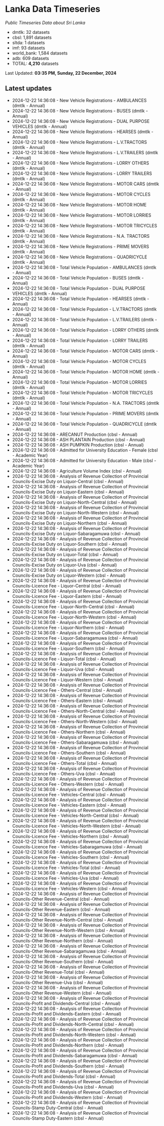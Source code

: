 # Lanka Data Timeseries
*Public Timeseries Data about Sri Lanka*

* dmtlk: 32 datasets
* cbsl: 1,891 datasets
* sltda: 1 datasets
* imf: 93 datasets
* world_bank: 1,584 datasets
* adb: 609 datasets
* TOTAL: **4,210** datasets

Last Updated: **03:35 PM, Sunday, 22 December, 2024**

## Latest updates

* 2024-12-22 14:36:08 - New Vehicle Registrations - AMBULANCES (dmtlk - Annual)
* 2024-12-22 14:36:08 - New Vehicle Registrations - BUSES (dmtlk - Annual)
* 2024-12-22 14:36:08 - New Vehicle Registrations - DUAL PURPOSE VEHICLES (dmtlk - Annual)
* 2024-12-22 14:36:08 - New Vehicle Registrations - HEARSES (dmtlk - Annual)
* 2024-12-22 14:36:08 - New Vehicle Registrations - L.V.TRACTORS (dmtlk - Annual)
* 2024-12-22 14:36:08 - New Vehicle Registrations - L.V.TRAILERS (dmtlk - Annual)
* 2024-12-22 14:36:08 - New Vehicle Registrations - LORRY OTHERS (dmtlk - Annual)
* 2024-12-22 14:36:08 - New Vehicle Registrations - LORRY TRAILERS (dmtlk - Annual)
* 2024-12-22 14:36:08 - New Vehicle Registrations - MOTOR CARS (dmtlk - Annual)
* 2024-12-22 14:36:08 - New Vehicle Registrations - MOTOR CYCLES (dmtlk - Annual)
* 2024-12-22 14:36:08 - New Vehicle Registrations - MOTOR HOME (dmtlk - Annual)
* 2024-12-22 14:36:08 - New Vehicle Registrations - MOTOR LORRIES (dmtlk - Annual)
* 2024-12-22 14:36:08 - New Vehicle Registrations - MOTOR TRICYCLES (dmtlk - Annual)
* 2024-12-22 14:36:08 - New Vehicle Registrations - N.A. TRACTORS (dmtlk - Annual)
* 2024-12-22 14:36:08 - New Vehicle Registrations - PRIME MOVERS (dmtlk - Annual)
* 2024-12-22 14:36:08 - New Vehicle Registrations - QUADRICYCLE (dmtlk - Annual)
* 2024-12-22 14:36:08 - Total Vehicle Population - AMBULANCES (dmtlk - Annual)
* 2024-12-22 14:36:08 - Total Vehicle Population - BUSES (dmtlk - Annual)
* 2024-12-22 14:36:08 - Total Vehicle Population - DUAL PURPOSE VEHICLES (dmtlk - Annual)
* 2024-12-22 14:36:08 - Total Vehicle Population - HEARSES (dmtlk - Annual)
* 2024-12-22 14:36:08 - Total Vehicle Population - L.V.TRACTORS (dmtlk - Annual)
* 2024-12-22 14:36:08 - Total Vehicle Population - L.V.TRAILERS (dmtlk - Annual)
* 2024-12-22 14:36:08 - Total Vehicle Population - LORRY OTHERS (dmtlk - Annual)
* 2024-12-22 14:36:08 - Total Vehicle Population - LORRY TRAILERS (dmtlk - Annual)
* 2024-12-22 14:36:08 - Total Vehicle Population - MOTOR CARS (dmtlk - Annual)
* 2024-12-22 14:36:08 - Total Vehicle Population - MOTOR CYCLES (dmtlk - Annual)
* 2024-12-22 14:36:08 - Total Vehicle Population - MOTOR HOME (dmtlk - Annual)
* 2024-12-22 14:36:08 - Total Vehicle Population - MOTOR LORRIES (dmtlk - Annual)
* 2024-12-22 14:36:08 - Total Vehicle Population - MOTOR TRICYCLES (dmtlk - Annual)
* 2024-12-22 14:36:08 - Total Vehicle Population - N.A. TRACTORS (dmtlk - Annual)
* 2024-12-22 14:36:08 - Total Vehicle Population - PRIME MOVERS (dmtlk - Annual)
* 2024-12-22 14:36:08 - Total Vehicle Population - QUADRICYCLE (dmtlk - Annual)
* 2024-12-22 14:36:08 - ARECANUT Production (cbsl - Annual)
* 2024-12-22 14:36:08 - ASH PLANTAIN Production (cbsl - Annual)
* 2024-12-22 14:36:08 - ASH PUMPKIN Production (cbsl - Annual)
* 2024-12-22 14:36:08 - Admitted for University Education - Female (cbsl - Academic Year)
* 2024-12-22 14:36:08 - Admitted for University Education - Male (cbsl - Academic Year)
* 2024-12-22 14:36:08 - Agriculture Volume Index (cbsl - Annual)
* 2024-12-22 14:36:08 - Analysis of Revenue Collection of Provincial Councils-Excise Duty on Liquor-Central (cbsl - Annual)
* 2024-12-22 14:36:08 - Analysis of Revenue Collection of Provincial Councils-Excise Duty on Liquor-Eastern (cbsl - Annual)
* 2024-12-22 14:36:08 - Analysis of Revenue Collection of Provincial Councils-Excise Duty on Liquor-North-Central (cbsl - Annual)
* 2024-12-22 14:36:08 - Analysis of Revenue Collection of Provincial Councils-Excise Duty on Liquor-North-Western (cbsl - Annual)
* 2024-12-22 14:36:08 - Analysis of Revenue Collection of Provincial Councils-Excise Duty on Liquor-Northern (cbsl - Annual)
* 2024-12-22 14:36:08 - Analysis of Revenue Collection of Provincial Councils-Excise Duty on Liquor-Sabaragamuwa (cbsl - Annual)
* 2024-12-22 14:36:08 - Analysis of Revenue Collection of Provincial Councils-Excise Duty on Liquor-Southern (cbsl - Annual)
* 2024-12-22 14:36:08 - Analysis of Revenue Collection of Provincial Councils-Excise Duty on Liquor-Total (cbsl - Annual)
* 2024-12-22 14:36:08 - Analysis of Revenue Collection of Provincial Councils-Excise Duty on Liquor-Uva (cbsl - Annual)
* 2024-12-22 14:36:08 - Analysis of Revenue Collection of Provincial Councils-Excise Duty on Liquor-Western (cbsl - Annual)
* 2024-12-22 14:36:08 - Analysis of Revenue Collection of Provincial Councils-Licence Fee - Liquor-Central (cbsl - Annual)
* 2024-12-22 14:36:08 - Analysis of Revenue Collection of Provincial Councils-Licence Fee - Liquor-Eastern (cbsl - Annual)
* 2024-12-22 14:36:08 - Analysis of Revenue Collection of Provincial Councils-Licence Fee - Liquor-North-Central (cbsl - Annual)
* 2024-12-22 14:36:08 - Analysis of Revenue Collection of Provincial Councils-Licence Fee - Liquor-North-Western (cbsl - Annual)
* 2024-12-22 14:36:08 - Analysis of Revenue Collection of Provincial Councils-Licence Fee - Liquor-Northern (cbsl - Annual)
* 2024-12-22 14:36:08 - Analysis of Revenue Collection of Provincial Councils-Licence Fee - Liquor-Sabaragamuwa (cbsl - Annual)
* 2024-12-22 14:36:08 - Analysis of Revenue Collection of Provincial Councils-Licence Fee - Liquor-Southern (cbsl - Annual)
* 2024-12-22 14:36:08 - Analysis of Revenue Collection of Provincial Councils-Licence Fee - Liquor-Total (cbsl - Annual)
* 2024-12-22 14:36:08 - Analysis of Revenue Collection of Provincial Councils-Licence Fee - Liquor-Uva (cbsl - Annual)
* 2024-12-22 14:36:08 - Analysis of Revenue Collection of Provincial Councils-Licence Fee - Liquor-Western (cbsl - Annual)
* 2024-12-22 14:36:08 - Analysis of Revenue Collection of Provincial Councils-Licence Fee - Others-Central (cbsl - Annual)
* 2024-12-22 14:36:08 - Analysis of Revenue Collection of Provincial Councils-Licence Fee - Others-Eastern (cbsl - Annual)
* 2024-12-22 14:36:08 - Analysis of Revenue Collection of Provincial Councils-Licence Fee - Others-North-Central (cbsl - Annual)
* 2024-12-22 14:36:08 - Analysis of Revenue Collection of Provincial Councils-Licence Fee - Others-North-Western (cbsl - Annual)
* 2024-12-22 14:36:08 - Analysis of Revenue Collection of Provincial Councils-Licence Fee - Others-Northern (cbsl - Annual)
* 2024-12-22 14:36:08 - Analysis of Revenue Collection of Provincial Councils-Licence Fee - Others-Sabaragamuwa (cbsl - Annual)
* 2024-12-22 14:36:08 - Analysis of Revenue Collection of Provincial Councils-Licence Fee - Others-Southern (cbsl - Annual)
* 2024-12-22 14:36:08 - Analysis of Revenue Collection of Provincial Councils-Licence Fee - Others-Total (cbsl - Annual)
* 2024-12-22 14:36:08 - Analysis of Revenue Collection of Provincial Councils-Licence Fee - Others-Uva (cbsl - Annual)
* 2024-12-22 14:36:08 - Analysis of Revenue Collection of Provincial Councils-Licence Fee - Others-Western (cbsl - Annual)
* 2024-12-22 14:36:08 - Analysis of Revenue Collection of Provincial Councils-Licence Fee - Vehicles-Central (cbsl - Annual)
* 2024-12-22 14:36:08 - Analysis of Revenue Collection of Provincial Councils-Licence Fee - Vehicles-Eastern (cbsl - Annual)
* 2024-12-22 14:36:08 - Analysis of Revenue Collection of Provincial Councils-Licence Fee - Vehicles-North-Central (cbsl - Annual)
* 2024-12-22 14:36:08 - Analysis of Revenue Collection of Provincial Councils-Licence Fee - Vehicles-North-Western (cbsl - Annual)
* 2024-12-22 14:36:08 - Analysis of Revenue Collection of Provincial Councils-Licence Fee - Vehicles-Northern (cbsl - Annual)
* 2024-12-22 14:36:08 - Analysis of Revenue Collection of Provincial Councils-Licence Fee - Vehicles-Sabaragamuwa (cbsl - Annual)
* 2024-12-22 14:36:08 - Analysis of Revenue Collection of Provincial Councils-Licence Fee - Vehicles-Southern (cbsl - Annual)
* 2024-12-22 14:36:08 - Analysis of Revenue Collection of Provincial Councils-Licence Fee - Vehicles-Total (cbsl - Annual)
* 2024-12-22 14:36:08 - Analysis of Revenue Collection of Provincial Councils-Licence Fee - Vehicles-Uva (cbsl - Annual)
* 2024-12-22 14:36:08 - Analysis of Revenue Collection of Provincial Councils-Licence Fee - Vehicles-Western (cbsl - Annual)
* 2024-12-22 14:36:08 - Analysis of Revenue Collection of Provincial Councils-Other Revenue-Central (cbsl - Annual)
* 2024-12-22 14:36:08 - Analysis of Revenue Collection of Provincial Councils-Other Revenue-Eastern (cbsl - Annual)
* 2024-12-22 14:36:08 - Analysis of Revenue Collection of Provincial Councils-Other Revenue-North-Central (cbsl - Annual)
* 2024-12-22 14:36:08 - Analysis of Revenue Collection of Provincial Councils-Other Revenue-North-Western (cbsl - Annual)
* 2024-12-22 14:36:08 - Analysis of Revenue Collection of Provincial Councils-Other Revenue-Northern (cbsl - Annual)
* 2024-12-22 14:36:08 - Analysis of Revenue Collection of Provincial Councils-Other Revenue-Sabaragamuwa (cbsl - Annual)
* 2024-12-22 14:36:08 - Analysis of Revenue Collection of Provincial Councils-Other Revenue-Southern (cbsl - Annual)
* 2024-12-22 14:36:08 - Analysis of Revenue Collection of Provincial Councils-Other Revenue-Total (cbsl - Annual)
* 2024-12-22 14:36:08 - Analysis of Revenue Collection of Provincial Councils-Other Revenue-Uva (cbsl - Annual)
* 2024-12-22 14:36:08 - Analysis of Revenue Collection of Provincial Councils-Other Revenue-Western (cbsl - Annual)
* 2024-12-22 14:36:08 - Analysis of Revenue Collection of Provincial Councils-Profit and Dividends-Central (cbsl - Annual)
* 2024-12-22 14:36:08 - Analysis of Revenue Collection of Provincial Councils-Profit and Dividends-Eastern (cbsl - Annual)
* 2024-12-22 14:36:08 - Analysis of Revenue Collection of Provincial Councils-Profit and Dividends-North-Central (cbsl - Annual)
* 2024-12-22 14:36:08 - Analysis of Revenue Collection of Provincial Councils-Profit and Dividends-North-Western (cbsl - Annual)
* 2024-12-22 14:36:08 - Analysis of Revenue Collection of Provincial Councils-Profit and Dividends-Northern (cbsl - Annual)
* 2024-12-22 14:36:08 - Analysis of Revenue Collection of Provincial Councils-Profit and Dividends-Sabaragamuwa (cbsl - Annual)
* 2024-12-22 14:36:08 - Analysis of Revenue Collection of Provincial Councils-Profit and Dividends-Southern (cbsl - Annual)
* 2024-12-22 14:36:08 - Analysis of Revenue Collection of Provincial Councils-Profit and Dividends-Total (cbsl - Annual)
* 2024-12-22 14:36:08 - Analysis of Revenue Collection of Provincial Councils-Profit and Dividends-Uva (cbsl - Annual)
* 2024-12-22 14:36:08 - Analysis of Revenue Collection of Provincial Councils-Profit and Dividends-Western (cbsl - Annual)
* 2024-12-22 14:36:08 - Analysis of Revenue Collection of Provincial Councils-Stamp Duty-Central (cbsl - Annual)
* 2024-12-22 14:36:08 - Analysis of Revenue Collection of Provincial Councils-Stamp Duty-Eastern (cbsl - Annual)